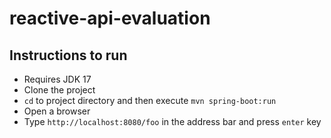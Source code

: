 # reactive-api-evaluation

## Instructions to run

- Requires JDK 17
- Clone the project
- ```cd``` to project directory and then execute ```mvn spring-boot:run```
- Open a browser
- Type ```http://localhost:8080/foo``` in the address bar and press ```enter``` key